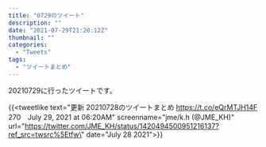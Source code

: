 ```yaml
---
title: "0729のツイート"
description: ""
date: "2021-07-29T21:20:12Z"
thumbnail: ""
categories:
  - "Tweets"
tags:
  - "ツイートまとめ"
---
```

20210729に行ったツイートです。
<!--more-->
{{<tweetlike text=\"更新 20210728のツイートまとめ https://t.co/eQrMTJH14F 270　July 29, 2021 at 06:20AM\" screenname=\"jme/k.h (@JME_KH)\" url=\"https://twitter.com/JME_KH/status/1420494500951216137?ref_src=twsrc%5Etfw\" date=\"July 28 2021\">}}

